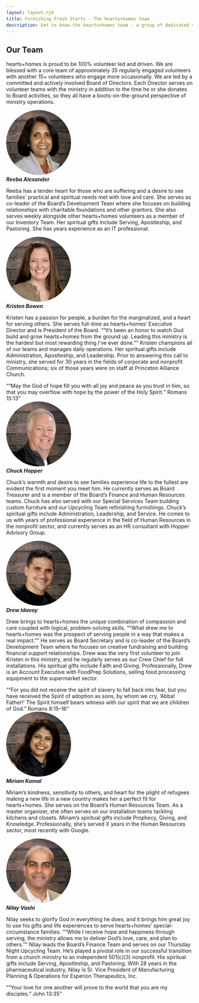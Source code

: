 ```yaml
---
layout: layout.njk
title: Furnishing Fresh Starts - The hearts+homes team
description: Get to know the hearts+homes team - a group of dedicated volunteers and board members who are passionate about serving families in need. Meet our leaders and learn about their skills, experience, and spiritual gifts that make hearts+homes' ministry possible.
---
```


## Our Team

hearts+homes is proud to be 100% volunteer led and driven. We are blessed with a core team of approximately 35 regularly engaged volunteers with another 15+ volunteers who engage more occasionally. We are led by a committed and actively involved Board of Directors. Each Director serves on volunteer teams with the ministry in addition to the time he or she donates to Board activities, so they all have a boots-on-the-ground perspective of ministry operations.

<div class="row">
    <img src="/img/reeba_alexander.png" alt="Reeba Alexander head shot" width="175" height="175">
    <div class="column">
        <em><b>Reeba Alexander</b></em>
        <p>Reeba has a tender heart for those who are suffering and a desire to see families’ practical and spiritual needs met with love and care. She serves as co-leader of the Board’s Development Team where she focuses on building relationships with charitable foundations and other grantors. She also serves weekly alongside other hearts+homes volunteers as a member of our Inventory Team. Her spiritual gifts include Serving, Apostleship, and Pastoring. She has years experience as an IT professional.</p>
    </div>
</div>

<div class="row">
    <img src="/img/kristen_bowen.png" alt="Kristen Bowen head shot" width="175" height="175">
    <div class="column">
        <em><b>Kristen Bowen</b></em>
        <p>Kristen has a passion for people, a burden for the marginalized, and a heart for serving others. She serves full-time as hearts+homes’ Executive Director and is President of the Board. <q>“It’s been an honor to watch God build and grow hearts+homes from the ground up. Leading this ministry is the hardest but most rewarding thing I’ve ever done.”</q> Kristen champions all of our teams and manages daily operations. Her spiritual gifts include Administration, Apostleship, and Leadership. Prior to answering this call to ministry, she served for 30 years in the fields of corporate and nonprofit Communications; six of those years were on staff at Princeton Alliance Church.</p>
        <q>“May the God of hope fill you with all joy and peace as you trust in him, so that you may overflow with hope by the power of the Holy Spirit.“
        Romans 15:13</q>
    </div>
</div>

<div class="row">
    <img src="/img/chuck_hopper.png" alt="Chuck Hopper head shot" width="175" height="175">
    <div class="column">
        <em><b>Chuck Hopper</b></em>
        <p>Chuck’s warmth and desire to see families experience life to the fullest are evident the first moment you meet him. He currently serves as Board Treasurer and is a member of the Board’s Finance and Human Resources teams. Chuck has also served with our Special Services Team building custom furniture and our Upcycling Team refinishing furnishings. Chuck’s spiritual gifts include Administration, Leadership, and Service. He comes to us with years of professional experience in the field of Human Resources in the nonprofit sector, and currently serves as an HR consultant with Hopper Advisory Group.</p>
    </div>
</div>

<div class="row">
    <img src="/img/drew_idavory.png" alt="Drew Idavory head shot" width="175" height="175">
    <div class="column">
        <em><b>Drew Idavoy</b></em>
        <p>Drew brings to hearts+homes the unique combination of compassion and care coupled with logical, problem-solving skills. <q>“What drew me to hearts+homes was the prospect of serving people in a way that makes a real impact.”</q> He serves as Board Secretary and is co-leader of the Board’s Development Team where he focuses on creative fundraising and building financial support relationships. Drew was the very first volunteer to join Kristen in this ministry, and he regularly serves as our Crew Chief for full installations. His spiritual gifts include Faith and Giving. Professionally, Drew is an Account Executive with FoodPrep Solutions, selling food processing equipment to the supermarket sector.</p>
        <q>“For you did not receive the spirit of slavery to fall back into fear, but you have received the Spirit of adoption as sons, by whom we cry, ‘Abba! Father!’ The Spirit himself bears witness with our spirit that we are children of God.” Romans 8:15–16</q>
    </div>
</div>

<div class="row">
    <img src="/img/miriam_kamal.png" alt="Miriam Kamal head shot" width="175" height="175">
    <div class="column">
        <em><b>Miriam Kamal</b></em>
        <p>Miriam’s kindness, sensitivity to others, and heart for the plight of refugees making a new life in a new country makes her a perfect fit for hearts+homes. She serves on the Board’s Human Resources Team. As a master organizer, she often serves on our installation teams tackling kitchens and closets. Miriam’s spiritual gifts include Prophecy, Giving, and Knowledge. Professionally, she’s served X years in the Human Resources sector, most recently with Google.</p>
    </div>
</div>

<div class="row">
    <img src="/img/nilay_vashi.png" alt="Nilay Vashi head shot" width="175" height="175">
    <div class="column">
        <em><b>Nilay Vashi</b></em>
        <p>Nilay seeks to glorify God in everything he does, and it brings him great joy to use his gifts and life experiences to serve hearts+homes’ special-circumstance families. <q>“While I receive hope and happiness through serving, the ministry allows me to deliver God’s love, care, and plan to others.”</q> Nilay leads the Board’s Finance Team and serves on our Thursday Night Upcycling Team. He’s played a pivotal role in our successful transition from a church ministry to an independent 501(c)(3) nonprofit. His spiritual gifts include Serving, Apostleship, and Pastoring. With 28 years in the pharmaceutical industry, Nilay is Sr. Vice President of Manufacturing Planning & Operations for Esperion Therapeutics, Inc.</p>
        <q>“Your love for one another will prove to the world that you are my disciples.” John 13:35</q>
    </div>
</div>